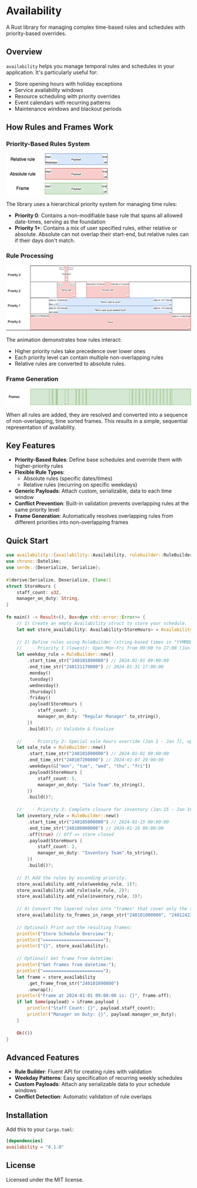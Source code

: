 # Availability

A Rust library for managing complex time-based rules and schedules with priority-based overrides.

## Overview

`availability` helps you manage temporal rules and schedules in your application. It's particularly useful for:
- Store opening hours with holiday exceptions
- Service availability windows
- Resource scheduling with priority overrides
- Event calendars with recurring patterns
- Maintenance windows and blackout periods

## How Rules and Frames Work

### Priority-Based Rules System
![Priority-based rules system](blockexplanation.png)

The library uses a hierarchical priority system for managing time rules:

- **Priority 0**: Contains a non-modifiable base rule that spans all allowed date-times, serving as the foundation
- **Priority 1+**: Contains a mix of user specified rules, either relative or absolute. Absolute can not overlap their start-end, but relative rules can if their days don't match.

### Rule Processing
![Rule processing animation](mygif.gif)

The animation demonstrates how rules interact:
- Higher priority rules take precedence over lower ones
- Each priority level can contain multiple non-overlapping rules
- Relative rules are converted to absolute rules.

### Frame Generation
![Frame generation result](frames.png)

When all rules are added, they are resolved and converted into a sequence of non-overlapping, time sorted frames. This results in a simple, sequential representation of availability.

## Key Features

- **Priority-Based Rules**: Define base schedules and override them with higher-priority rules
- **Flexible Rule Types**:
  - Absolute rules (specific dates/times)
  - Relative rules (recurring on specific weekdays)
- **Generic Payloads**: Attach custom, serializable, data to each time window
- **Conflict Prevention**: Built-in validation prevents overlapping rules at the same priority level
- **Frame Generation**: Automatically resolves overlapping rules from different priorities into non-overlapping frames

## Quick Start

```rust
use availability::{availability::Availability, rulebuilder::RuleBuilder};
use chrono::Datelike;
use serde::{Deserialize, Serialize};

#[derive(Serialize, Deserialize, Clone)]
struct StoreHours {
    staff_count: u32,
    manager_on_duty: String,
}

fn main() -> Result<(), Box<dyn std::error::Error>> {
    // 1) Create an empty Availability struct to store your schedule.
    let mut store_availability: Availability<StoreHours> = Availability::new();

    // 2) Define rules using RuleBuilder (string-based times in "YYMMDDHHMMSS" format).
    //    - Priority 1 (lowest): Open Mon-Fri from 09:00 to 17:00 (Jan 1 - Jan 31)
    let weekday_rule = RuleBuilder::new()
        .start_time_str("240101090000") // 2024-01-01 09:00:00
        .end_time_str("240131170000") // 2024-01-31 17:00:00
        .monday()
        .tuesday()
        .wednesday()
        .thursday()
        .friday()
        .payload(StoreHours {
            staff_count: 3,
            manager_on_duty: "Regular Manager".to_string(),
        })
        .build()?; // Validate & finalize

    //    - Priority 2: Special sale hours override (Jan 1 - Jan 7), open until 20:00
    let sale_rule = RuleBuilder::new()
        .start_time_str("240101090000") // 2024-01-01 09:00:00
        .end_time_str("240107200000") // 2024-01-07 20:00:00
        .weekdays(&["mon", "tue", "wed", "thu", "fri"])
        .payload(StoreHours {
            staff_count: 5,
            manager_on_duty: "Sale Team".to_string(),
        })
        .build()?;

    //    - Priority 3: Complete closure for inventory (Jan 15 - Jan 16)
    let inventory_rule = RuleBuilder::new()
        .start_time_str("240105000000") // 2024-01-15 00:00:00
        .end_time_str("240106000000") // 2024-01-16 00:00:00
        .off(true) // Off => store closed
        .payload(StoreHours {
            staff_count: 2,
            manager_on_duty: "Inventory Team".to_string(),
        })
        .build()?;

    // 3) Add the rules by ascending priority.
    store_availability.add_rule(weekday_rule, 1)?;
    store_availability.add_rule(sale_rule, 2)?;
    store_availability.add_rule(inventory_rule, 3)?;

    // 4) Convert the layered rules into "frames" that cover only the specified date range.
    store_availability.to_frames_in_range_str("240101000000", "240124235959");

    // Optional) Print out the resulting frames:
    println!("Store Schedule Overview:");
    println!("=======================");
    println!("{}", store_availability);

    // Optional) Get frame from datetime:
    println!("Get frames from datetime:");
    println!("=======================");
    let frame = store_availability
        .get_frame_from_str("240101090000")
        .unwrap();
    println!("Frame at 2024-01-01 09:00:00 is: {}", frame.off);
    if let Some(payload) = &frame.payload {
        println!("Staff Count: {}", payload.staff_count);
        println!("Manager on Duty: {}", payload.manager_on_duty);
    }

    Ok(())
}
```

## Advanced Features

- **Rule Builder**: Fluent API for creating rules with validation
- **Weekday Patterns**: Easy specification of recurring weekly schedules
- **Custom Payloads**: Attach any serializable data to your schedule windows
- **Conflict Detection**: Automatic validation of rule overlaps

## Installation

Add this to your `Cargo.toml`:

```toml
[dependencies]
availability = "0.1.0"
```

## License

Licensed under the MIT license.